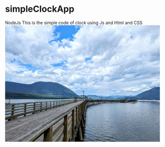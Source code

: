 # simpleClockApp

NodeJs
This is the simple code of clock using Js and Html and CSS
![image](./images/background-image.jpg)
